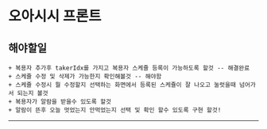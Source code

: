 # 오아시시 프론트

## 해야할일
    + 복용자 추가후 takerIdx를 가지고 복용자 스케쥴 등록이 가능하도록 할것 -- 해결완료
    + 스케쥴 수정 및 삭제가 가능한지 확인해볼것 -- 해야함
    + 스케쥴 수정시 뭘 수정할지 선택하는 화면에서 등록된 스케쥴이 잘 나오고 눌럿을때 넘어가서 되는지 볼것
    + 복용자가 알람을 받을수 있도록 할것
    + 알람이 뜬후 오늘 멋었는지 안먹었는지 선택 및 확인 할수 있도록 구현 할것!

---  
 